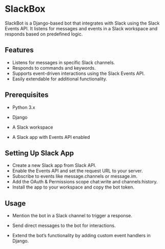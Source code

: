 # SlackBox

SlackBot is a Django-based bot that integrates with Slack using the Slack Events API. It listens for messages and events in a Slack workspace and responds based on predefined logic.

## Features

- Listens for messages in specific Slack channels.
- Responds to commands and keywords.
- Supports event-driven interactions using the Slack Events API.
- Easily extendable for additional functionality.

## Prerequisites

- Python 3.x

- Django

- A Slack workspace

- A Slack app with Events API enabled

## Setting Up Slack App

- Create a new Slack app from Slack API.
- Enable the Events API and set the request URL to your server.
- Subscribe to events like message.channels or message.im.
- Add the OAuth & Permissions scope chat:write and channels:history.
- Install the app to your workspace and copy the bot token.

## Usage

- Mention the bot in a Slack channel to trigger a response.

- Send direct messages to the bot for interactions.

- Extend the bot’s functionality by adding custom event handlers in Django.

